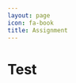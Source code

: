 ```yaml
---
layout: page
icon: fa-book
title: Assignment
---
```


<head>
    <link href="https://fonts.googleapis.com/css?family=Oxygen&display=swap" rel="stylesheet">
</head>

<body>
  <h1>Test</h1>
  <div id="assignment"></div>
  <div id="assignment2"></div>
  

  <script src="https://code.jquery.com/jquery-3.6.0.min.js"></script>
  <script>
var url = new URL(window.location.href);
var id = url.searchParams.get("id");

$.get("http://localhost:8087/api/assignments/" , function(data) {
 // The data from the server is now the assignment
    var html;
    
    // Check if an object with the specified id exists in the array
    /*var entryExists = data.some(function(item) {
      return item.id === id;
    });*/

    //if(entryExists) {
      var assignment = data[id-1];
        if (assignment) {
            html = '<h1 style="font-size: 2.2em; font-weight: bold; margin-bottom: 0; font-family: Oxygen;">' + assignment.title + '</h1>';
            html += '<p style="font-size: 0.8em; font-style: italic; margin-bottom: 0; font-family: Oxygen;">Worth ' + assignment.maxPoints + ' Points --- <a href="' + assignment.link + '" style="text-decoration: underline;">Corresponding Notebook</a></p>';
            html += '<p style="font-size: 1.1em; font-family: Oxygen;">' + assignment.desc + '</p>';
        
            for (var username in assignment.submissions) {
              var submission = assignment.submissions[username];
              html += '<div style="border:1px solid #333; margin:0px; padding:5px;">';
              html += '<h3 style="font-size: 1.6em; font-weight: bold; font-family: Oxygen;"><a href="' + submission.link + '" style="text-decoration: underline;">' + submission.title + '</a></h3>';
              html += '<p style="font-style: italic; font-family: Oxygen;">Posted by ' + username + ' -- Contributed to by ' + submission.contributors.join(', ') + '</p>';
              html += '<p style="font-family: Oxygen;">' + submission.desc + '</p>';
              html += '</div>';
            } 
    } else {
        html = '<h1 style="font-size: 2.2em; font-weight: bold; margin-bottom: 0; font-family: Oxygen;">No assignment with id ' + id + ' exists</h1>'
    }
  
    $('#assignment2').html(html);
  /*} else {
    $('#assignment2').html('<p>Assignment at id ' + id + ' not found.</p>');
  }*/
});
</script>
</body>